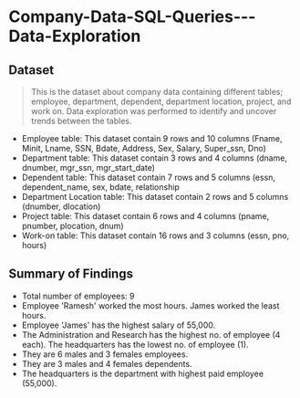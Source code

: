 # Company-Data-SQL-Queries---Data-Exploration

## Dataset

> This is the dataset about company data containing different tables; employee, department, dependent, department location, project, and work on. Data exploration was performed to identify and uncover trends between the tables.

- Employee table: This dataset contain 9 rows and 10 columns (Fname, Minit, Lname, SSN, Bdate, Address, Sex, Salary, Super_ssn, Dno)
- Department table: This dataset contain 3 rows and 4 columns (dname, dnumber, mgr_ssn, mgr_start_date)
- Dependent table: This dataset contain 7 rows and 5 columns (essn, dependent_name, sex, bdate, relationship
- Department Location table: This dataset contain 2 rows and 5 columns (dnumber, dlocation)
- Project table: This dataset contain 6 rows and 4 columns (pname, pnumber, plocation, dnum)
- Work-on table: This dataset contain 16 rows and 3 columns (essn, pno, hours)

## Summary of Findings
- Total number of employees: 9
- Employee 'Ramesh' worked the most hours. James worked the least hours.
- Employee 'James' has the highest salary of 55,000.
- The Administration and Research has the highest no. of employee (4 each). The headquarters has the lowest no. of employee (1).
- They are 6 males and 3 females employees.
- They are 3 males and 4 females dependents.
- The headquarters is the department with highest paid employee (55,000).
